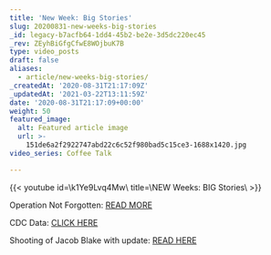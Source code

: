 ```yaml
---
title: 'New Week: Big Stories'
slug: 20200831-new-weeks-big-stories
_id: legacy-b7acfb64-1dd4-45b2-be2e-3d5dc220ec45
_rev: ZEyhBiGfgCfwE8WOjbuK7B
type: video_posts
draft: false
aliases:
  - article/new-weeks-big-stories/
_createdAt: '2020-08-31T21:17:09Z'
_updatedAt: '2021-03-22T13:11:59Z'
date: '2020-08-31T21:17:09+00:00'
weight: 50
featured_image:
  alt: Featured article image
  url: >-
    151de6a2f2922747abd22c6c52f980bad5c15ce3-1688x1420.jpg
video_series: Coffee Talk

---
```

{{< youtube id=\k1Ye9Lvq4Mw\ title=\NEW Weeks: BIG Stories\ >}}

Operation Not Forgotten: [READ MORE](https://smarthernews.com/operation-not-forgotten/)

CDC Data: [CLICK HERE](https://www.cdc.gov/nchs/nvss/vsrr/covid_weekly/index.htm?fbclid=IwAR3-wrg3tTKK5-9tOHPGAHWFVO3DfslkJ0KsDEPQpWmPbKtp6EsoVV2Qs1Q#AgeAndSex)

Shooting of Jacob Blake with update: [READ HERE](https://smarthernews.com/article/jacobblake/)